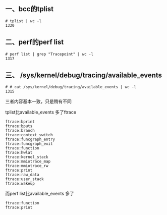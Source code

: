 ## 一、bcc的tplist

```
# tplist | wc -l
1330
```



## 二、perf的perf list
```
# perf list | grep "Tracepoint" | wc -l
1317

```

## 三、 /sys/kernel/debug/tracing/available_events 
```
# # cat /sys/kernel/debug/tracing/available_events | wc -l
1315

```

三者内容基本一致，只是稍有不同

tplist比available_events 多了ftrace

```
ftrace:bprint
ftrace:bputs
ftrace:branch
ftrace:context_switch
ftrace:funcgraph_entry
ftrace:funcgraph_exit
ftrace:function
ftrace:hwlat
ftrace:kernel_stack
ftrace:mmiotrace_map
ftrace:mmiotrace_rw
ftrace:print
ftrace:raw_data
ftrace:user_stack
ftrace:wakeup

```

而perf list比available_events 多了
```
ftrace:function                                                       
ftrace:print
```
